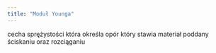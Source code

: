 ```yaml
---
title: "Moduł Younga"
---
```



cecha sprężystości która określa opór który stawia materiał poddany ściskaniu oraz rozciąganiu